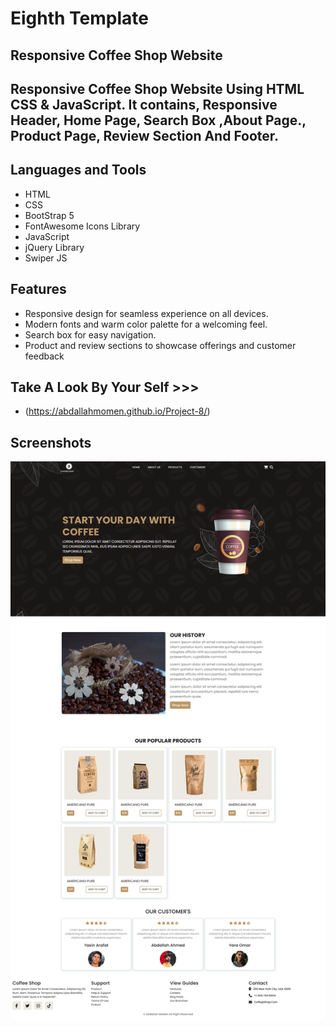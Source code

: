 # Eighth Template

## Responsive Coffee Shop Website

## Responsive Coffee Shop Website Using HTML CSS & JavaScript. It contains, Responsive Header, Home Page, Search Box ,About Page., Product Page, Review Section And Footer.

## Languages and Tools

- HTML
- CSS
- BootStrap 5
- FontAwesome Icons Library
- JavaScript
- jQuery Library
- Swiper JS

## Features

- Responsive design for seamless experience on all devices.
- Modern fonts and warm color palette for a welcoming feel.
- Search box for easy navigation.
- Product and review sections to showcase offerings and customer feedback

## Take A Look By Your Self >>>

- (https://abdallahmomen.github.io/Project-8/)

## Screenshots

![App Screenshot](https://github.com/AbdallahMoMen/Project-8/blob/main/preview.png)
